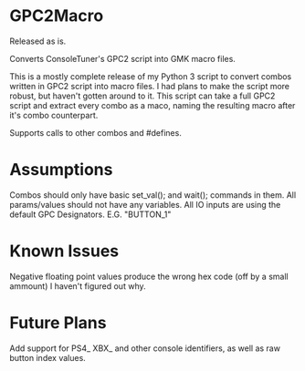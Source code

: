 # GPC2Macro
Released as is.

Converts ConsoleTuner's GPC2 script into GMK macro files.

This is a mostly complete release of my Python 3 script to convert combos written in GPC2 script into macro files.
I had plans to make the script more robust, but haven't gotten around to it. This script can take a full GPC2 script and
extract every combo as a maco, naming the resulting macro after it's combo counterpart.

Supports calls to other combos and #defines.

# Assumptions
Combos should only have basic set_val(); and wait(); commands in them.
All params/values should not have any variables. 
All IO inputs are using the default GPC Designators. E.G. "BUTTON_1"

# Known Issues
  Negative floating point values produce the wrong hex code (off by a small ammount) I haven't figured out why.

# Future Plans
Add support for PS4_ XBX_ and other console identifiers, as well as raw button index values.

